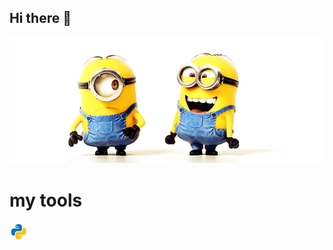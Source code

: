 ## Hi there 👋

<img src="https://github.com/nsazhi/nsazhi/blob/main/K0tD.gif" alt="The Unlimited" width="600">

# my tools
<img src="https://github.com/nsazhi/nsazhi/blob/main/icons8-python.gif" alt="The Unlimited" width="30"><Python>
